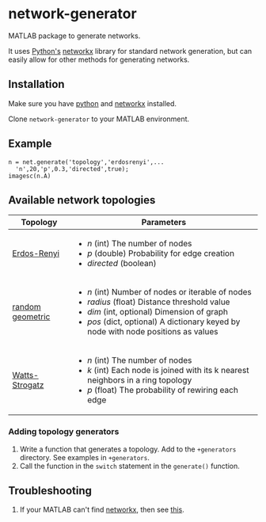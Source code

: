 # network-generator
MATLAB package to generate networks.

It uses [Python's](https://www.python.org/) [networkx](https://networkx.github.io/) library for standard network generation, but can easily allow for other methods for generating networks.

## Installation
Make sure you have [python](https://www.python.org/downloads/) and [networkx](https://networkx.github.io/) installed.

Clone `network-generator` to your MATLAB environment.

## Example
```
n = net.generate('topology','erdosrenyi',...
  'n',20,'p',0.3,'directed',true);
imagesc(n.A)
```

## Available network topologies
|Topology|Parameters|
|---|---|
|[Erdos-Renyi](https://networkx.github.io/documentation/stable/reference/generated/networkx.generators.random_graphs.erdos_renyi_graph.html#networkx.generators.random_graphs.erdos_renyi_graph)|<ul><li>*n* (int) The number of nodes </li><li>*p* (double) Probability for edge creation </li><li>*directed* (boolean)</li></ul>|
|[random geometric](https://networkx.github.io/documentation/stable/reference/generated/networkx.generators.geometric.random_geometric_graph.html#networkx.generators.geometric.random_geometric_graph)|<ul><li>*n* (int) Number of nodes or iterable of nodes</li><li>*radius* (float) Distance threshold value</li><li>*dim* (int, optional) Dimension of graph</li><li>*pos* (dict, optional) A dictionary keyed by node with node positions as values</li></ul>|
|[Watts-Strogatz](https://networkx.github.io/documentation/stable/reference/generated/networkx.generators.random_graphs.watts_strogatz_graph.html#networkx.generators.random_graphs.watts_strogatz_graph)|<ul><li>*n* (int) The number of nodes</li><li>*k* (int) Each node is joined with its k nearest neighbors in a ring topology</li><li>*p* (float) The probability of rewiring each edge</li></ul>|

### Adding topology generators

1. Write a function that generates a topology. Add to the `+generators` directory. See examples in `+generators`.
2. Call the function in the `switch` statement in the `generate()` function.

## Troubleshooting
1. If your MATLAB can't find [networkx](https://networkx.github.io/), then see [this](https://erikreinertsen.com/python3-in-matlab/).
